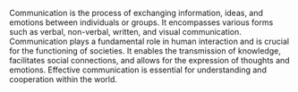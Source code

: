 
Communication is the process of exchanging information, ideas, and emotions between individuals or groups. It encompasses various forms such as verbal, non-verbal, written, and visual communication. Communication plays a fundamental role in human interaction and is crucial for the functioning of societies. It enables the transmission of knowledge, facilitates social connections, and allows for the expression of thoughts and emotions. Effective communication is essential for understanding and cooperation within the world.

